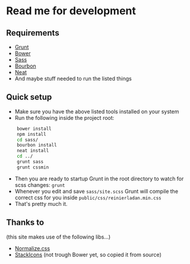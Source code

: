 # Read me for development

## Requirements
- [Grunt](http://gruntjs.com)
- [Bower](http://bower.io)
- [Sass](http://sass-lang.com)
- [Bourbon](http://bourbon.io)
- [Neat](http://neat.bourbon.io)
- And maybe stuff needed to run the listed things

## Quick setup
- Make sure you have the above listed tools installed on your system
- Run the following inside the project root:
```bash
    bower install
    npm install
    cd sass/
    bourbon install
    neat install
    cd ../
    grunt sass
    grunt cssmin
```

- Then you are ready to startup Grunt in the root directory to watch for scss changes: `grunt`
- Whenever you edit and save `sass/site.scss` Grunt will compile the correct css for you inside `public/css/reinierladan.min.css`
- That's pretty much it.

## Thanks to
(this site makes use of the following libs…)
- [Normalize.css](http://git.io/normalize) 
- [StackIcons](http://stackicons.com) (not trough Bower yet, so copied it from source)
